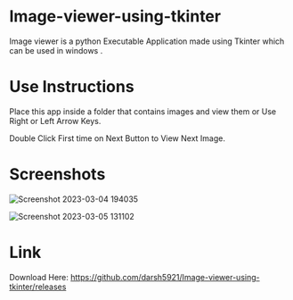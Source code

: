 # Image-viewer-using-tkinter

Image viewer is a python Executable Application made using Tkinter which can be used in windows .

# Use Instructions
Place this app inside a folder that contains images and view them or Use Right or Left Arrow Keys.

Double Click First time on Next Button to View Next Image.

# Screenshots

![Screenshot 2023-03-04 194035](https://user-images.githubusercontent.com/104684690/222948297-17eb120e-08a4-4c7e-840b-511f771c9d01.png)

![Screenshot 2023-03-05 131102](https://user-images.githubusercontent.com/104684690/222948312-ecd90356-7e6d-4e8d-a272-9e802e783ac0.png)

# Link
Download Here: https://github.com/darsh5921/Image-viewer-using-tkinter/releases 
